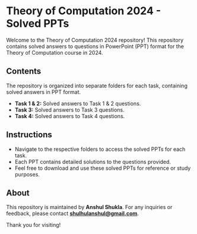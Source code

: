 # Theory of Computation 2024 - Solved PPTs

Welcome to the Theory of Computation 2024 repository! This repository contains solved answers to questions in PowerPoint (PPT) format for the Theory of Computation course in 2024.

## Contents

The repository is organized into separate folders for each task, containing solved answers in PPT format.

- **Task 1 & 2:** Solved answers to Task 1 & 2 questions.
- **Task 3:** Solved answers to Task 3 questions.
- **Task 4:** Solved answers to Task 4 questions.

## Instructions

- Navigate to the respective folders to access the solved PPTs for each task.
- Each PPT contains detailed solutions to the questions provided.
- Feel free to download and use these solved PPTs for reference or study purposes.

## About

This repository is maintained by **Anshul Shukla**. For any inquiries or feedback, please contact **shulhulanshul@gmail.com**.

Thank you for visiting!
